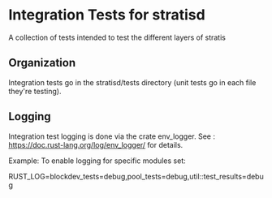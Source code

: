 # Integration Tests for stratisd

A collection of tests intended to test the different layers of stratis

## Organization

Integration tests go in the stratisd/tests directory (unit tests go in each file
they're testing).

## Logging

Integration test logging is done via the crate env_logger.  See : 
https://doc.rust-lang.org/log/env_logger/ for details.

Example: To enable logging for specific modules set:

RUST_LOG=blockdev_tests=debug,pool_tests=debug,util::test_results=debug

